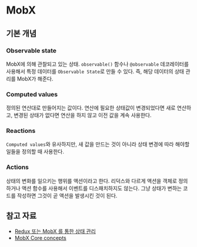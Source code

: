 # MobX

## 기본 개념

### Observable state

MobX에 의해 관찰되고 있는 상태. `observable()` 함수나 `@observable` 데코레이터를 사용해서 특정 데이터를 `Observable State`로 만들 수 있다.
즉, 해당 데이터의 상태 관리를 MobX가 해준다.

### Computed values

정의된 연산대로 만들어지는 값이다. 연산에 필요한 상태값이 변경되었다면 새로 연산하고, 변경된 상태가 없다면 연산을 하지 않고 이전 값을 계속 사용한다.

### Reactions

`Computed values`와 유사하지만, 새 값을 만드는 것이 아니라 상태 변경에 따라 해야할 일들을 정의할 때 사용한다.

### Actions

상태의 변화를 일으키는 행위를 액션이라고 한다. 리덕스와 다르게 액션을 객체로 정의하거나 액션 함수를 사용해서 이벤트를 디스패치하지도 않는다. 그냥 상태가 변하는 코드를 작성하면 그것이 곧 액션을 발생시킨 것이 된다.

## 참고 자료

- [Redux 또는 MobX 를 통한 상태 관리](https://velog.io/@velopert/series/redux-or-mobx)
- [MobX Core concepts](https://mobx.js.org/README.html#core-concepts)
